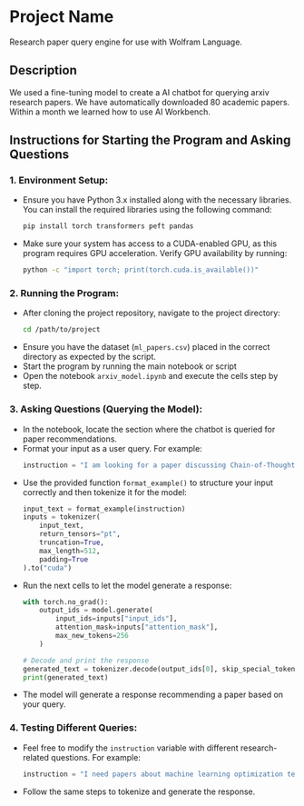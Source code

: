 # Project Name
Research paper query engine for use with Wolfram Language.

## Description
We used a fine-tuning model to create a AI chatbot for querying arxiv research papers. We have automatically downloaded 80 academic papers. Within a month we learned how to use AI Workbench.

## Instructions for Starting the Program and Asking Questions

### 1. **Environment Setup**:
   - Ensure you have Python 3.x installed along with the necessary libraries. You can install the required libraries using the following command:
     ```bash
     pip install torch transformers peft pandas
     ```
   - Make sure your system has access to a CUDA-enabled GPU, as this program requires GPU acceleration. Verify GPU availability by running:
     ```bash
     python -c "import torch; print(torch.cuda.is_available())"
     ```

### 2. **Running the Program**:
   - After cloning the project repository, navigate to the project directory:
     ```bash
     cd /path/to/project
     ```
   - Ensure you have the dataset (`ml_papers.csv`) placed in the correct directory as expected by the script.
   - Start the program by running the main notebook or script
   - Open the notebook `arxiv_model.ipynb` and execute the cells step by step.
### 3. **Asking Questions (Querying the Model)**:
   - In the notebook, locate the section where the chatbot is queried for paper recommendations.
   - Format your input as a user query. For example:
     ```python
     instruction = "I am looking for a paper discussing Chain-of-Thought reasoning."
     ```
   - Use the provided function `format_example()` to structure your input correctly and then tokenize it for the model:
     ```python
     input_text = format_example(instruction)
     inputs = tokenizer(
         input_text,
         return_tensors="pt",
         truncation=True,
         max_length=512,
         padding=True
     ).to("cuda")
     ```
   - Run the next cells to let the model generate a response:
     ```python
     with torch.no_grad():
         output_ids = model.generate(
             input_ids=inputs["input_ids"],
             attention_mask=inputs["attention_mask"],
             max_new_tokens=256
         )

     # Decode and print the response
     generated_text = tokenizer.decode(output_ids[0], skip_special_tokens=True)
     print(generated_text)
     ```
   - The model will generate a response recommending a paper based on your query.

### 4. **Testing Different Queries**:
   - Feel free to modify the `instruction` variable with different research-related questions. For example:
     ```python
     instruction = "I need papers about machine learning optimization techniques."
     ```
   - Follow the same steps to tokenize and generate the response.
